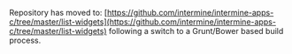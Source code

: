 Repository has moved to: [https://github.com/intermine/intermine-apps-c/tree/master/list-widgets](https://github.com/intermine/intermine-apps-c/tree/master/list-widgets) following a switch to a Grunt/Bower based build process.